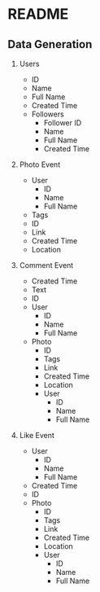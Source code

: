 # README

## Data Generation
1. Users
   - ID
   - Name
   - Full Name
   - Created Time
   - Followers
     - Follower ID
     - Name
     - Full Name
     - Created Time

3. Photo Event
   - User
       - ID
       - Name
       - Full Name
   - Tags
   - ID
   - Link
   - Created Time
   - Location

4. Comment Event
   - Created Time
   - Text
   - ID
   - User
       - ID
       - Name
       - Full Name
   - Photo
       - ID
       - Tags
       - Link
       - Created Time
       - Location
       - User
           - ID
           - Name
           - Full Name

5. Like Event
   - User
       - ID
       - Name
       - Full Name
   - Created Time
   - ID
   - Photo
     - ID
     - Tags
     - Link
     - Created Time
     - Location
     - User
         - ID
         - Name
         - Full Name
